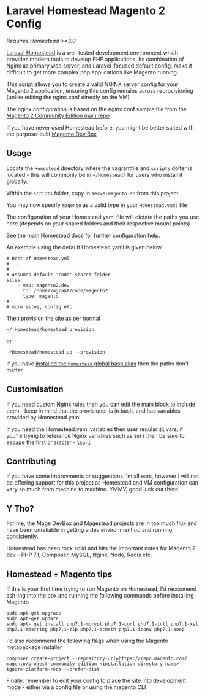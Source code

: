 # Laravel Homestead Magento 2 Config

*Requires Homestead >=3.0*

[Laravel Homestead](https://laravel.com/docs/homestead) is a well tested development environment which provides modern tools to develop PHP applications. Its combination of Nginx as primary web server, and Laravel-focused default config, make it difficult to get more complex php applications like Magento running.

This script allows you to create a valid NGINX server config for your Magento 2 application, ensuring this config remains across reprovisioning (unlike editing the nginx.conf directly on the VM)

The nginx configuration is based on the nginx.conf.sample file from the [Magento 2 Community Edition main repo](https://github.com/magento/magento2)

If you have never used Homestead before, you might be better suited with the purpose-built [Magento Dev Box](https://github.com/magento/magento2devbox-web)

## Usage

Locate the `Homestead` directory where the vagrantfile and `scripts` dolfer is located - this will commonly be in `~/Homestead/` for users who install it globally.

Within the `scripts` folder, copy in `serve-magento.sh` from this project

You may now specify `magento` as a valid type in your `Homestead.yaml` file

The configuration of your Homestead.yaml file will dictate the paths you use here (depends on your shared folders and their respective mount points)

See the [main Homestead docs](https://laravel.com/docs/5.5/homestead) for further configuration help.

An example using the default Homestead.yaml is given below

```
# Rest of Homestead.yml
# ...
#
# Assumes default 'code' shared folder
sites:
    - map: magento2.dev
      to: /home/vagrant/code/magento2
      type: magento
#
# more sites, config etc
```

Then provision the site as per normal
```
~/.Homestead/homestead provision
```
or
```
~/Homestead/homestead up --provision
````
If you have [installed the `homestead` global bash alias](https://laravel.com/docs/5.5/homestead#accessing-homestead-globally) then the paths don't matter

## Customisation

If you need custom Nginx rules then you can edit the main block to include them - keep in mind that the provisioner is in bash, and has variables provided by Homestead.yaml.

If you need the Homestead.yaml variables then user regular `$1` vars, if you're trying to reference Nginx variables such as `$uri` then be sure to escape the first character - `\$uri`

## Contributing

If you have some improvments or suggestions I'm all ears, however I will not be offering support for this project as Homestead and VM configuration can vary so much from machine to machine. YMMV, good luck out there.

## Y Tho?

For me, the Mage DevBox and Magestead projects are in too much flux and have been unreliable in getting a dev environment up and running consistently.

Homestead has been rock solid and hits the important notes for Magento 2 dev - PHP 7.1, Composer, MySQL, Nginx, Node, Redis etc.

## Homestead + Magento tips

If this is your first time trying to run Magento on Homestead, I'd reccomend ssh-ing into the box and running the following commands before installing Magento
```
sudo apt-get upgrade
sudo apt-get update
sudo apt- get install php7.1-mcrypt php7.1-curl php7.1-intl php7.1-xsl php7.1-mbstring php7.1-zip php7.1-bcmath php7.1-iconv php7.1-soap
```

I'd also recommend the following flags when using the Magento metapackage installer

```
composer create-project --repository-url=https://repo.magento.com/ magento/project-community-edition <installation directory name> --ignore-platform-reqs --prefer-dist
```

Finally, remember to edit your config to place the site into development mode - either via a config file or using the magento CLI

